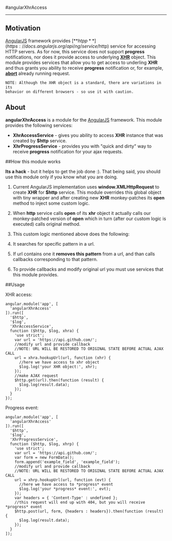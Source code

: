 #angularXhrAccess

---

## Motivation

[AngularJS](http://angularjs.org/) framework provides
[**$htpp**](https://docs.angularjs.org/api/ng/service/$http) service for
accessing HTTP servers. As for now, this service does not support **progress**
notifications, nor does it provide access to underlying
[**XHR**](https://developer.mozilla.org/en-US/docs/Web/API/XMLHttpRequest)
object. This module provides services that allow you to get access
to underling **XHR** and thus grants you ability to receive
**progress** notification or, for example,
[**abort**](https://developer.mozilla.org/en-US/docs/Web/API/XMLHttpRequest#abort%281%29)
already running request.

    NOTE: Although the XHR object is a standard, there are variations in its
    behavior on different browsers - so use it with caution.


## About

**angularXhrAccess** is a module for the [AngularJS](http://angularjs.org/)
framework. This module provides the following services:

* **XhrAccessService** - gives you ability to access **XHR** instance that was
created by **$http** service.
* **XhrProgressService** - provides you with "quick and dirty" way to receive
**progress** notification for your ajax requests.

##How this module works

**Its a hack** - but it helps to get the job done :). That being said, you
should use this module only if you know what you are doing.

1. Current AngularJS implementation uses **window.XMLHttpRequest** to create
**XHR** for **$http** service. This module overrides this global object with
tiny wrapper and after creating new **XHR** monkey-patches its **open**
method to inject some custom logic.

2. When **http** service calls **open** of its **xhr** object it actually
calls our monkey-patched version of **open** which in turn 
(after our custom logic is executed) calls original method.

3. This custom logic mentioned above does the following:
  1. It searches for specific pattern in a url.
  2. If url contains one it **removes this pattern** from a url, and than calls
  callbacks corresponding to that pattern.

4. To provide callbacks and modify original url you must use services that
this module provides.


##Usage

XHR access:

    angular.module('app', [
      'angularXhrAccess'
    ]).run([
      '$http',
      '$log',
      'XhrAccessService',
      function ($http, $log, xhra) {
        'use strict';
        var url = 'https://api.github.com/';
        //modify url and provide callback
        //NOTE: URL WILL BE RESTORED TO ORIGINAL STATE BEFORE ACTUAL AJAX CALL
        url = xhra.hookupUrl(url, function (xhr) {
          //here we have access to xhr object
          $log.log('your XHR object:', xhr);
        });
        //make AJAX request
        $http.get(url).then(function (result) {
          $log.log(result.data);
        });
      }
    });

Progress event:

    angular.module('app', [
      'angularXhrAccess'
    ]).run([
      '$http',
      '$log',
      'XhrProgressService',
      function ($http, $log, xhrp) {
        'use strict';
        var url = 'https://api.github.com/';
        var form = new FormData();
        form.append('example_field', 'example_field');
        //modify url and provide callback
        //NOTE: URL WILL BE RESTORED TO ORIGINAL STATE BEFORE ACTUAL AJAX CALL
        url = xhrp.hookupUrl(url, function (evt) {
          //here we have access to *progress* event
          $log.log('your *progress* event:', evt);
        });
        var headers = { 'Content-Type' : undefined };
        //this request will end up with 404, but you will receive *progress* event
        $http.post(url, form, {headers : headers}).then(function (result) {
          $log.log(result.data);
        });
      }
    ]);
